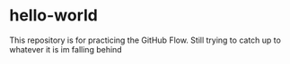 # hello-world
This repository is for practicing the GitHub Flow.
Still trying to catch up to whatever it is im falling behind
